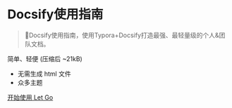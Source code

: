 # Docsify使用指南 

> 💪Docsify使用指南，使用Typora+Docsify打造最强、最轻量级的个人&团队文档。

简单、轻便 (压缩后 ~21kB)

- 无需生成 html 文件
- 众多主题

[开始使用 Let Go](/README.md)